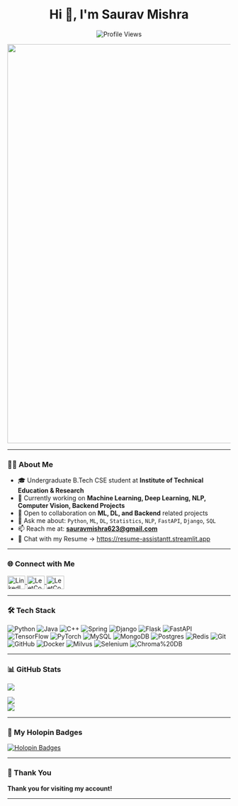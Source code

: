 <h1 align="center">Hi 👋, I'm Saurav Mishra</h1>
<p align="center">
  <img src="https://komarev.com/ghpvc/?username=SauravMishraaa" alt="Profile Views" />
</p>

<p align="center">
  <img src="https://cdna.artstation.com/p/assets/images/images/028/102/058/original/pixel-jeff-matrix-s.gif?1593487263" width="900"/>
</p>

---

### 👨‍🎓 About Me
- 🎓 Undergraduate B.Tech CSE student at **Institute of Technical Education & Research**
- 🔭 Currently working on **Machine Learning, Deep Learning, NLP, Computer Vision, Backend Projects**
- 🤝 Open to collaboration on **ML, DL, and Backend** related projects
- 💬 Ask me about: `Python`, `ML`, `DL`, `Statistics`, `NLP`, `FastAPI`, `Django`, `SQL`
- 📫 Reach me at: **sauravmishra623@gmail.com**
- 🤖 Chat with my Resume -> https://resume-assistantt.streamlit.app
---

### 🌐 Connect with Me
<p>
  <a href="https://www.linkedin.com/in/saurav-mishra-sa2003" target="_blank">
    <img align="center" src="https://raw.githubusercontent.com/rahuldkjain/github-profile-readme-generator/master/src/images/icons/Social/linked-in-alt.svg" alt="LinkedIn" height="30" width="40" />
  </a>
  <a href="https://www.kaggle.com/sauravmishraa" target="_blank">
     <img align="center" src="https://raw.githubusercontent.com/rahuldkjain/github-profile-readme-generator/master/src/images/icons/Social/kaggle.svg" alt="LeetCode" height="30" width="40" />
  </a>
  <a href="https://leetcode.com/SauravMishraaa" target="_blank">
    <img align="center" src="https://raw.githubusercontent.com/rahuldkjain/github-profile-readme-generator/master/src/images/icons/Social/leet-code.svg" alt="LeetCode" height="30" width="40" />
  </a>
</p>

---

### 🛠️ Tech Stack
<!--- <p align="left">
  <img src="https://raw.githubusercontent.com/github/explore/80688e429a7d4ef2fca1e82350fe8e3517d3494d/topics/python/python.png" alt="Python" width="45px"/>
  <img src="https://avatars1.githubusercontent.com/u/25869250?s=200&v=4" alt="Jupyter" width="40px"/>
  <img src="https://fastapi.tiangolo.com/img/logo-margin/logo-teal.png" alt="FastAPI" width="60px"/>
  <img src="https://camo.githubusercontent.com/906e661107a3bc03104ca5d88336d1f4b0e80fdcac65efaf7904041d371c747f/68747470733a2f2f73332e616d617a6f6e6177732e636f6d2f6b657261732e696f2f696d672f6b657261732d6c6f676f2d323031382d6c617267652d313230302e706e67" alt="Keras" width="70px"/>
  <img src="https://avatars.githubusercontent.com/u/15658638?s=200&v=4" alt="TensorFlow" width="30px"/>
  <img src="https://raw.githubusercontent.com/github/explore/80688e429a7d4ef2fca1e82350fe8e3517d3494d/topics/visual-studio-code/visual-studio-code.png" alt="VS Code" width="35px"/>
  <img src="https://upload.wikimedia.org/wikipedia/commons/1/1d/PyCharm_Icon.svg" alt="PyCharm" width="40px"/>
  <img src="https://raw.githubusercontent.com/github/explore/80688e429a7d4ef2fca1e82350fe8e3517d3494d/topics/sql/sql.png" alt="SQL" width="35px"/>
  <img src="https://raw.githubusercontent.com/github/explore/78df643247d429f6cc873026c0622819ad797942/topics/github/github.png" alt="GitHub" width="28px"/>
</p>
--->
![Python](https://img.shields.io/badge/Python-3776AB?style=for-the-badge&logo=python&logoColor=white)
![Java](https://img.shields.io/badge/java-%23ED8B00.svg?style=for-the-badge&logo=openjdk&logoColor=white)
![C++](https://img.shields.io/badge/c++-%2300599C.svg?style=for-the-badge&logo=c%2B%2B&logoColor=white)
![Spring](https://img.shields.io/badge/spring-%236DB33F.svg?style=for-the-badge&logo=spring&logoColor=white)
![Django](https://img.shields.io/badge/django-%23092E20.svg?style=for-the-badge&logo=django&logoColor=white)
![Flask](https://img.shields.io/badge/Flask-000000?style=for-the-badge&logo=flask&logoColor=white)
![FastAPI](https://img.shields.io/badge/FastAPI-005571?style=for-the-badge&logo=fastapi)
![TensorFlow](https://img.shields.io/badge/TensorFlow-FF6F00?style=for-the-badge&logo=tensorflow&logoColor=white)
![PyTorch](https://img.shields.io/badge/PyTorch-EE4C2C?style=for-the-badge&logo=pytorch&logoColor=white)
![MySQL](https://img.shields.io/badge/mysql-4479A1.svg?style=for-the-badge&logo=mysql&logoColor=white)
![MongoDB](https://img.shields.io/badge/MongoDB-%234ea94b.svg?style=for-the-badge&logo=mongodb&logoColor=white)
![Postgres](https://img.shields.io/badge/postgres-%23316192.svg?style=for-the-badge&logo=postgresql&logoColor=white)
![Redis](https://img.shields.io/badge/redis-%23DD0031.svg?style=for-the-badge&logo=redis&logoColor=white)
![Git](https://img.shields.io/badge/git-%23F05033.svg?style=for-the-badge&logo=git&logoColor=white)
![GitHub](https://img.shields.io/badge/github-%23121011.svg?style=for-the-badge&logo=github&logoColor=white)
![Docker](https://img.shields.io/badge/docker-%230db7ed.svg?style=for-the-badge&logo=docker&logoColor=white)
![Milvus](https://img.shields.io/badge/Milvus-00B3A4?style=for-the-badge&logo=milvus&logoColor=white)
![Selenium](https://img.shields.io/badge/Selenium-43B02A?style=for-the-badge&logo=selenium&logoColor=white)
![Chroma%20DB](https://img.shields.io/badge/Chroma%20DB-9E4C98?style=for-the-badge&logo=chromadb&logoColor=white)


---

### 📊 GitHub Stats
![](https://github-readme-stats.vercel.app/api?username=SauravMishraaa&theme=dark&hide_border=false&include_all_commits=true&count_private=true)<br/>
<!--- <p>
  <img align="left" src="https://github-readme-stats.vercel.app/api?username=SauravMishraaa&show_icons=true&theme=default" alt="Saurav's GitHub Stats" />
</p>
--->
<img src="https://github-profile-summary-cards.vercel.app/api/cards/profile-details?username=SauravMishraaa&theme=default" /><br/>
![](https://github-readme-stats.vercel.app/api/top-langs/?username=SauravMishraaa&theme=dark&hide_border=false&include_all_commits=true&count_private=true&layout=compact)
<!---![](https://github-readme-streak-stats.herokuapp.com/?user=SauravMishraaa&theme=dark&hide_border=false)<br/> --->
---

### 🏅 My Holopin Badges

[![Holopin Badges](https://holopin.me/sauravmishra1)](https://holopin.io/@sauravmishra1)

---

### 🙏 Thank You
**Thank you for visiting my account!**

---

<!---
SauravMishraaa/SauravMishraaa is a ✨ special ✨ repository because its `README.md` (this file) appears on your GitHub profile.
You can click the Preview link to take a look at your changes.
--->

